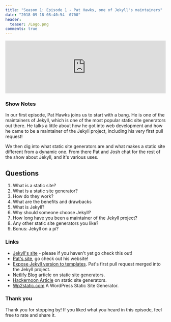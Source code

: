 ```yaml
---
title: "Season 1: Episode 1 - Pat Hawks, one of Jekyll's maintainers"
date: "2018-09-18 08:40:54 -0700"
header:
  teaser: /Logo.png
comments: true
---
```


<iframe width="100%" height="166" scrolling="no" frameborder="no" allow="autoplay" src="https://w.soundcloud.com/player/?url=https%3A//api.soundcloud.com/tracks/502632357&color=%23000000&auto_play=false&hide_related=false&show_comments=true&show_user=true&show_reposts=false&show_teaser=true"></iframe>

### Show Notes

In our first episode, Pat Hawks joins us to start with a bang. He is one of the maintainers of Jekyll, which is one of the most popular static site generators out there. He talks a little about how he got into web development and how he came to be a maintainer of the Jekyll project, including his very first pull request!

We then dig into what static site generators are and what makes a static site different from a dynamic one. From there Pat and Josh chat for the rest of the show about Jekyll, and it's various uses.

## Questions

1. What is a static site?
2. What is a static site generator?
3. How do they work?
4. What are the benefits and drawbacks
5. What is Jekyll?
6. Why should someone choose Jekyll?
7. How long have you been a maintainer of the Jekyll project?
8. Any other static site generators you like?
9. Bonus: Jekyll on a pi?


### Links

* [Jekyll's site](https://jekyllrb.com/) - please if you haven't yet go check this out!
* [Pat's site](https://pathawks.com/), go check out his website!
* [Expose Jekyll version to templates](https://github.com/jekyll/jekyll/pull/1481). Pat's first pull request merged into the Jekyll project.
* [Netlify Blog](https://www.netlify.com/blog/2017/05/25/top-ten-static-site-generators-of-2017/) article on static site generators.
* [Hackernoon Article](https://hackernoon.com/guide-into-static-site-generators-120514a22e25) on static site generators.
* [Wp2static.com](https://wp2static.com/) A WordPress Static Site Generator.

### Thank you

Thank you for stopping by! If you liked what you heard in this episode, feel free to rate and share it.

<a href="https://itunes.apple.com/us/podcast/season-1-episode-1-pat-hawks-one-of-jekylls-maintainers/id1436888604?i=1000420140549&mt=2&app=podcast" style="display:inline-block;overflow:hidden;background:url(/assets/images/ApplePodcasts.svg)no-repeat;width:140px;height:34px;background-size:cover;"></a>
